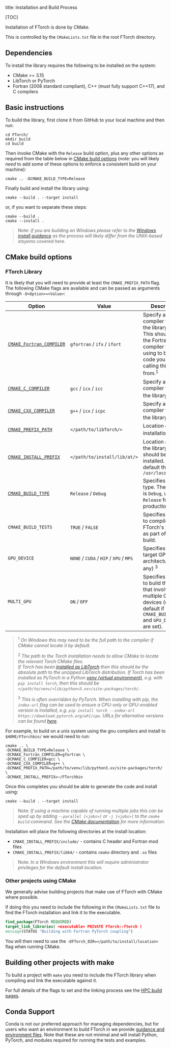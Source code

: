 title: Installation and Build Process

[TOC]

Installation of FTorch is done by CMake.

This is controlled by the `CMakeLists.txt` file in the root FTorch directory.

## Dependencies

To install the library requires the following to be installed on the system:

- CMake >= 3.15
- LibTorch or PyTorch
- Fortran (2008 standard compliant), C++ (must fully support C++17), and C compilers


## Basic instructions

To build the library, first clone it from GitHub to your local machine and then run:
```
cd FTorch/
mkdir build
cd build
```

Then invoke CMake with the `Release` build option, plus any other options as required
from the table below in [CMake build options](#cmake-build-options)
(note: you will likely _need_ to add some of these options to enforce a consistent
build on your machine):
```
cmake .. -DCMAKE_BUILD_TYPE=Release
```

Finally build and install the library using:
```
cmake --build . --target install
```
or, if you want to separate these steps:
```
cmake --build .
cmake --install .
```

> Note: _if you are building on Windows please refer to the
> [Windows install guidance](troubleshooting.html#windows) as the process will
> likely differ from the UNIX-based stsyems covered here._

## CMake build options

### FTorch Library

It is likely that you will need to provide at least the `CMAKE_PREFIX_PATH` flag.  
The following CMake flags are available and can be passed as arguments through `-D<Option>=<Value>`:

| Option                                                                                            | Value                                   | Description                                                                                                                                                                |
| ------------------------------------------------------------------------------------------------- | ----------------------------            | --------------------------------------------------------------                                                                                                             |
| [`CMAKE_Fortran_COMPILER`](https://cmake.org/cmake/help/latest/variable/CMAKE_LANG_COMPILER.html) | `gfortran` / `ifx` / `ifort`            | Specify a Fortran compiler to build the library with. This should match the Fortran compiler you're using to build the code you are calling this library from.<sup>1</sup> |
| [`CMAKE_C_COMPILER`](https://cmake.org/cmake/help/latest/variable/CMAKE_LANG_COMPILER.html)       | `gcc` / `icx` / `icc`                   | Specify a C compiler to build the library with.<sup>1</sup>                                                                                                                |
| [`CMAKE_CXX_COMPILER`](https://cmake.org/cmake/help/latest/variable/CMAKE_LANG_COMPILER.html)     | `g++` / `icx` / `icpc`                  | Specify a C++ compiler to build the library with.<sup>1</sup>                                                                                                              |
| [`CMAKE_PREFIX_PATH`](https://cmake.org/cmake/help/latest/variable/CMAKE_PREFIX_PATH.html)        | `</path/to/libTorch/>`                  | Location of Torch installation<sup>2</sup>                                                                                                                                 |
| [`CMAKE_INSTALL_PREFIX`](https://cmake.org/cmake/help/latest/variable/CMAKE_INSTALL_PREFIX.html)  | `</path/to/install/lib/at/>`            | Location at which the library files should be installed. By default this is `/usr/local`                                                                                   |
| [`CMAKE_BUILD_TYPE`](https://cmake.org/cmake/help/latest/variable/CMAKE_BUILD_TYPE.html)          | `Release` / `Debug`                     | Specifies build type. The default is `Debug`, use `Release` for production code                                                                                            |
| `CMAKE_BUILD_TESTS`                                                                               | `TRUE` / `FALSE`                        | Specifies whether to compile FTorch's [test suite](testing.html) as part of the build.                                                                                     |
| `GPU_DEVICE`                                                                                      | `NONE` / `CUDA` / `HIP` / `XPU` / `MPS` | Specifies the target GPU architecture (if any) <sup>3</sup>                                                                                                                |
| `MULTI_GPU`                                                                                      | `ON` / `OFF` | Specifies whether to build the tests that involve multiple GPU devices (`ON` by default if `CMAKE_BUILD_TESTS` and `GPU_DEVICE` are set).                                                                                                                |



> <sup>1</sup> _On Windows this may need to be the full path to the compiler if CMake
> cannot locate it by default._
>
> <sup>2</sup> _The path to the Torch installation needs to allow CMake to locate the relevant Torch CMake files.  
>       If Torch has been [installed as LibTorch](https://pytorch.org/cppdocs/installing.html)
>       then this should be the absolute path to the unzipped LibTorch distribution.
>       If Torch has been installed as PyTorch in a Python [venv (virtual environment)](https://docs.python.org/3/library/venv.html),
>       e.g. with `pip install torch`, then this should be `</path/to/venv/>lib/python<3.xx>/site-packages/torch/`._
>
> <sup>3</sup> _This is often overridden by PyTorch. When installing with pip, the `index-url` flag can be used to ensure a CPU-only or GPU-enabled version is installed, e.g.
>       `pip install torch --index-url https://download.pytorch.org/whl/cpu`.
>       URLs for alternative versions can be found [here](https://pytorch.org/get-started/locally/)._

For example, to build on a unix system using the gnu compilers and install to `$HOME/FTorchbin/`
we would need to run:
```
cmake .. \
-DCMAKE_BUILD_TYPE=Release \
-DCMAKE_Fortran_COMPILER=gfortran \
-DCMAKE_C_COMPILER=gcc \
-DCMAKE_CXX_COMPILER=g++ \
-DCMAKE_PREFIX_PATH=/path/to/venv/lib/python3.xx/site-packages/torch/ \
-DCMAKE_INSTALL_PREFIX=~/FTorchbin
```

Once this completes you should be able to generate the code and install using:
```
cmake --build . --target install
```

> Note: _If using a machine capable of running multiple jobs this can be sped up by
> adding `--parallel [<jobs>]` or `-j [<jobs>]` to the `cmake build` command.
> See the [CMake documentation](https://cmake.org/cmake/help/latest/manual/cmake.1.html#cmdoption-cmake-build-j)
> for more information._

Installation will place the following directories at the install location:

* `CMAKE_INSTALL_PREFIX/include/` - contains C header and Fortran mod files
* `CMAKE_INSTALL_PREFIX/lib64/` - contains `cmake` directory and `.so` files

> Note: _In a Windows environment this will require administrator privileges for the default install location._


### Other projects using CMake

We generally advise building projects that make use of FTorch with CMake where possible.

If doing this you need to include the following in the `CMakeLists.txt` file to
find the FTorch installation and link it to the executable.

```CMake
find_package(FTorch REQUIRED)
target_link_libraries( <executable> PRIVATE FTorch::ftorch )
message(STATUS "Building with Fortran PyTorch coupling")
```

You will then need to use the `-DFTorch_DIR=</path/to/install/location>` flag
when running CMake.


## Building other projects with make

To build a project with `make` you need to include the FTorch library when compiling
and link the executable against it.

For full details of the flags to set and the linking process see the
[HPC build pages](hpc.html).


## Conda Support

Conda is not our preferred approach for managing dependencies, but for users who want
an environment to build FTorch in we provide [guidance and environment files](https://github.com/Cambridge-ICCS/FTorch/tree/main/conda).
Note that these are not minimal and will install Python, PyTorch, and modules required
for running the tests and examples.
